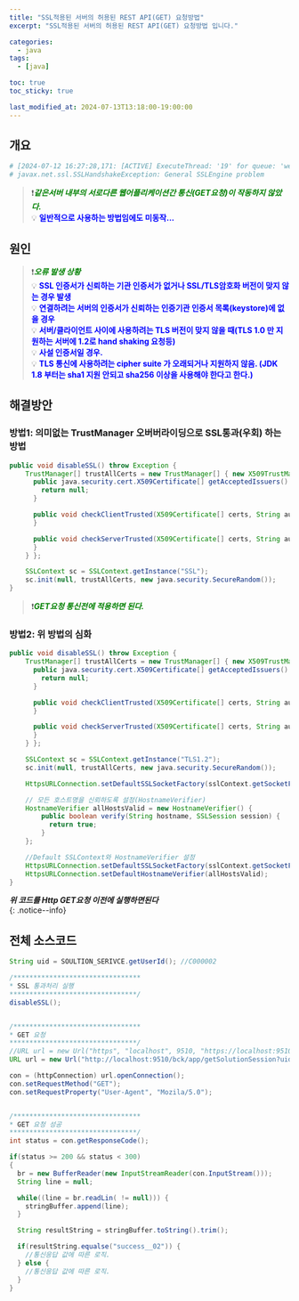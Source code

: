 ```yaml
---
title: "SSL적용된 서버의 허용된 REST API(GET) 요청방법"
excerpt: "SSL적용된 서버의 허용된 REST API(GET) 요청방법 입니다."

categories:
  - java
tags:
  - [java]

toc: true
toc_sticky: true

last_modified_at: 2024-07-13T13:18:00-19:00:00
---
```



## 개요 
```bash
# [2024-07-12 16:27:28,171: [ACTIVE] ExecuteThread: '19' for queue: 'weblogic.kernel.Default (self-tuning)'] Error SolutionBridgeRestController : [/logon] Error: 
# javax.net.ssl.SSLHandshakeException: General SSLEngine problem

```
  
> ❗<span style='color:green'>***같은서버 내부의 서로다른 웹어플리케이션간 통신(GET요청)이 작동하지 않았다.***</span>  
> 💡 <span style='color:blue'>**일반적으로 사용하는 방법임에도 미동작...**</span>  



## 원인
> ❗<span style='color:green'>***오류 발생 상황***</span>  
> 💡 <span style='color:blue'>**SSL 인증서가 신뢰하는 기관 인증서가 없거나 SSL/TLS암호화 버전이 맞지 않는 경우 발생**</span>  
> 💡 <span style='color:blue'>**연결하려는 서버의 인증서가 신뢰하는 인증기관 인증서 목록(keystore)에 없을 경우**</span>  
> 💡 <span style='color:blue'>**서버/클라이언트 사이에 사용하려는 TLS 버전이 맞지 않을 때(TLS 1.0 만 지원하는 서버에 1.2로 hand shaking 요청등)**</span>  
> 💡 <span style='color:blue'>**사설 인증서일 경우.**</span>  
> 💡 <span style='color:blue'>**TLS 통신에 사용하려는 cipher suite 가 오래되거나 지원하지 않음. (JDK 1.8 부터는 sha1 지원 안되고 sha256 이상을 사용해야 한다고 한다.)**</span>  



## 해결방안
### 방법1: 의미없는 TrustManager 오버버라이딩으로 SSL통과(우회) 하는 방법
```java
public void disableSSL() throw Exception { 
    TrustManager[] trustAllCerts = new TrustManager[] { new X509TrustManager() {
      public java.security.cert.X509Certificate[] getAcceptedIssuers() {
        return null;
      }

      public void checkClientTrusted(X509Certificate[] certs, String authType){
      }

      public void checkServerTrusted(X509Certificate[] certs, String authType) {
      }
    } };

    SSLContext sc = SSLContext.getInstance("SSL");
    sc.init(null, trustAllCerts, new java.security.SecureRandom());
}
```

> ❗<span style='color:green'>***GET요청 통신전에 적용하면 된다.***</span>  


### 방법2: 위 방법의 심화
```java
public void disableSSL() throw Exception { 
    TrustManager[] trustAllCerts = new TrustManager[] { new X509TrustManager() {
      public java.security.cert.X509Certificate[] getAcceptedIssuers() {
        return null;
      }

      public void checkClientTrusted(X509Certificate[] certs, String authType){
      }

      public void checkServerTrusted(X509Certificate[] certs, String authType) {
      }
    } };

    SSLContext sc = SSLContext.getInstance("TLS1.2");
    sc.init(null, trustAllCerts, new java.security.SecureRandom());

    HttpsURLConnection.setDefaultSSLSocketFactory(sslContext.getSocketFactory());

    // 모든 호스트명을 신뢰하도록 설정(HostnameVerifier)
    HostnameVerifier allHostsValid = new HostnameVerifier() {
        public boolean verify(String hostname, SSLSession session) {
          return true;
        }
    };

    //Default SSLContext와 HostnameVerifier 설정
    HttpsURLConnection.setDefaultSSLSocketFactory(sslContext.getSocketFactory());
    HttpsURLConnection.setDefaultHostnameVerifier(allHostsValid);
}


```
  
***위 코드를 Http GET요청 이전에 실행하면된다***  
{: .notice--info}  



## 전체 소스코드
```java
String uid = SOULTION_SERIVCE.getUserId(); //C000002

/********************************
* SSL 통과처리 실행
********************************/
disableSSL();


/********************************
* GET 요청
********************************/
//URL url = new Url("https", "localhost", 9510, "https://localhost:9510/bck/app/getSolutionSession?uid=" + uid + "&sid=" + request.getSession.getId(), new sun.net.www.protocol.https.Handler());
URL url = new Url("http://localhost:9510/bck/app/getSolutionSession?uid="+uid+"&sid="+request.getSession.getId());

con = (httpConnection) url.openConnection();
con.setRequestMethod("GET");
con.setRequestProperty("User-Agent", "Mozila/5.0");


/********************************
* GET 요청 성공
********************************/
int status = con.getResponseCode();

if(status >= 200 && status < 300) 
{
  br = new BufferReader(new InputStreamReader(con.InputStream()));
  String line = null;

  while((line = br.readLin( != null))) {
    stringBuffer.append(line);
  }

  String resultString = stringBuffer.toString().trim();

  if(resultString.equalse("success__02")) {
    //통신응답 값에 따른 로직.
  } else {
    //통신응답 값에 따른 로직.
  }
}

```